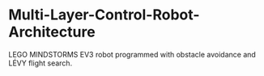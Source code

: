 # Multi-Layer-Control-Robot-Architecture
LEGO MINDSTORMS EV3 robot programmed with obstacle avoidance and LÉVY flight search.
